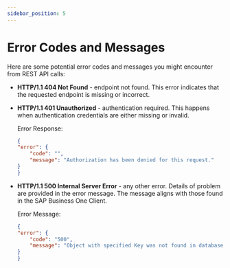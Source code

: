 ```yaml
---
sidebar_position: 5
---
```


# Error Codes and Messages

Here are some potential error codes and messages you might encounter from REST API calls:

- **HTTP/1.1 404 Not Found** - endpoint not found. This error indicates that the requested endpoint is missing or incorrect.

- **HTTP/1.1 401 Unauthorized** - authentication required. This happens when authentication credentials are either missing or invalid.

    Error Response:

    ```json
    {
    "error": {
        "code": "",
        "message": "Authorization has been denied for this request."
    }
    }
    ```

- **HTTP/1.1 500 Internal Server Error** - any other error. Details of problem are provided in the error message. The message aligns with those found in the SAP Business One Client.

    Error Message:

    ```json
    {
    "error": {
        "code": "500",
        "message": "Object with specified Key was not found in database Key:000000000"
    }
    }
    ```
